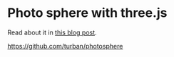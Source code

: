 Photo sphere with three.js
===========================

Read about it in <a href="http://blog.thematicmapping.org/2014/01/photo-spheres-with-threejs.html">this blog post</a>.

https://github.com/turban/photosphere